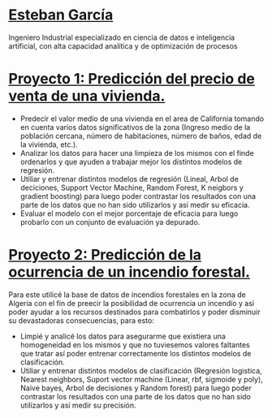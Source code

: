 # [Esteban García](https://www.linkedin.com/in/estebanmgr/)

Ingeniero Industrial especializado en ciencia de datos e inteligencia artificial, con alta capacidad analítica y de optimización de procesos

# [Proyecto 1: Predicción del precio de venta de una vivienda.](https://github.com/estebanmgr/California_Housing_Price)
*	Predecir el valor medio de una vivienda en el area de California tomando en cuenta varios datos significativos de la zona (Ingreso medio de la población cercana, número de habitaciones, número de baños, edad de la vivienda, etc.).
* Analizar los datos para hacer una limpieza de los mismos con el finde ordenarlos y que ayuden a trabajar mejor los distintos modelos de regresión.
* Utiliar y entrenar distintos modelos de regresión (Lineal, Arbol de deciciones, Support Vector Machine, Random Forest, K neigbors y gradient boosting) para luego poder contrastar los resultados con una parte de los datos que no han sido utilizarlos y así medir su eficacia.
* Evaluar el modelo con el mejor porcentaje de eficacia para luego probarlo con un conjunto de evaluación ya depurado.

# [Proyecto 2: Predicción de la ocurrencia de un incendio forestal.](https://github.com/estebanmgr/Incendios_Forestales)
Para este utilicé la base de datos de incendios forestales en la zona de Algeria con el fin de preecir la posibilidad de ocurrencia un incendio y así poder ayudar a los recursos destinados para combatirlos y poder disminuir su devastadoras consecuencias, para esto:
* Limpié y analicé los datos para asegurarme que existiera una homogeneidad en los mismos y que no tuviesemos valores faltantes que tratar así poder entrenar correctamente los distintos modelos de clasificación.
* Utiliar y entrenar distintos modelos de clasificación (Regresión logistica, Nearest neighbors, Suport vector machine (Linear, rbf, sigmoide y poly), Naive bayes, Arbol de decisiones y Random forest) para luego poder contrastar los resultados con una parte de los datos que no han sido utilizarlos y así medir su precisión.
